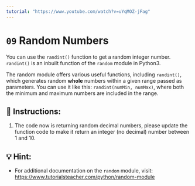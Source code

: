 ```yaml
---
tutorial: "https://www.youtube.com/watch?v=uYqMOZ-jFag"
---
```


# `09` Random Numbers

You can use the `randint()` function to get a random integer number. `randint()` is an inbuilt function of the `random` module in Python3.

The random module offers various useful functions, including `randint()`, which generates random **whole** numbers within a given range passed as parameters. You can use it like this: `randint(numMin, numMax)`, where both the minimum and maximum numbers are included in the range.

## 📝 Instructions:

1. The code now is returning random decimal numbers, please update the function code to make it return an integer (no decimal) number between 1 and 10.

## 💡 Hint:

+ For additional documentation on the `random` module, visit: https://www.tutorialsteacher.com/python/random-module
